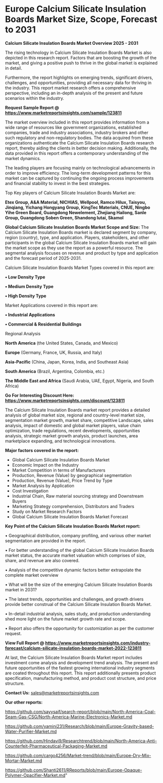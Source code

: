  # Europe Calcium Silicate Insulation Boards Market Size, Scope, Forecast to 2031

<Strong> Calcium Silicate Insulation Boards Market Overview 2025 - 2031</strong>

The rising technology in Calcium Silicate Insulation Boards Market is also depicted in this research report. Factors that are boosting the growth of the market, and giving a positive push to thrive in the global market is explained in detail.

Furthermore, the report highlights on emerging trends, significant drivers, challenges, and opportunities, providing all necessary data for thriving in the industry. This report market research offers a comprehensive perspective, including an in-depth analysis of the present and future scenarios within the industry.

<strong>Request Sample Report @ <a href=https://www.marketreportsinsights.com/sample/123811>https://www.marketreportsinsights.com/sample/123811</a></strong>

The market overview included in this report provides information from a wide range of resources like government organizations, established companies, trade and industry associations, industry brokers and other such regulatory and non-regulatory bodies. The data acquired from these organizations authenticate the Calcium Silicate Insulation Boards research report, thereby aiding the clients in better decision making. Additionally, the data provided in this report offers a contemporary understanding of the market dynamics.

The leading players are focusing mainly on technological advancements in order to improve efficiency. The long-term development patterns for this market can be captured by continuing the ongoing process improvements and financial stability to invest in the best strategies.

Top Key players of Calcium Silicate Insulation Boards Market are:

<strong>Etex Group, A&A Material, NICHIAS, Wellpool, Ramco Hilux, Taisyou, Jinqiang, Yichang Hongyang Group, KingTec Materials, CNUE, Ningbo Yihe Green Board, Guangdong Newelement, Zhejiang Hailong, Sanle Group, Guangdong Soben Green, Shandong lutai, Skamol</strong>

<strong><b>Global Calcium Silicate Insulation Boards Market Scope and Size:</b></strong>
The Calcium Silicate Insulation Boards market is declared segment by company, region (country), type, and application. Players, stakeholders, and other participants in the global Calcium Silicate Insulation Boards market will gain the market scope as they use the report as a powerful resource. The segmental analysis focuses on revenue and product by type and application and the forecast period of 2025-2031.

Calcium Silicate Insulation Boards Market Types covered in this report are:

<strong>• Low Density Type

• Medium Density Type

• High Density Type</strong>

Market Applications covered in this report are:

<strong>• Industrial Applications

• Commercial & Residential Buildings</strong> 

Regional Analysis

<strong>North America</strong> (the United States, Canada, and Mexico)

<strong>Europe</strong> (Germany, France, UK, Russia, and Italy)

<strong>Asia-Pacific</strong> (China, Japan, Korea, India, and Southeast Asia)

<strong>South America</strong> (Brazil, Argentina, Colombia, etc.)

<strong>The Middle East and Africa</strong> (Saudi Arabia, UAE, Egypt, Nigeria, and South Africa)

<strong>Go For Interesting Discount Here: <a href=https://www.marketreportsinsights.com/discount/123811>https://www.marketreportsinsights.com/discount/123811</a></strong>

The Calcium Silicate Insulation Boards market report provides a detailed analysis of global market size, regional and country-level market size, segmentation market growth, market share, competitive Landscape, sales analysis, impact of domestic and global market players, value chain optimization, trade regulations, recent developments, opportunities analysis, strategic market growth analysis, product launches, area marketplace expanding, and technological innovations.

<strong><b>Major factors covered in the report:</b></strong>
<ul>
  <li>Global Calcium Silicate Insulation Boards Market </li>
  <li>Economic Impact on the Industry</li>
  <li>Market Competition in terms of Manufacturers</li>
  <li>Production, Revenue (Value) by geographical segmentation</li>
  <li>Production, Revenue (Value), Price Trend by Type</li>
  <li>Market Analysis by Application</li>
  <li>Cost Investigation</li>
  <li>Industrial Chain, Raw material sourcing strategy and Downstream Buyers</li>
  <li>Marketing Strategy comprehension, Distributors and Traders</li>
  <li>Study on Market Research Factors</li>
  <li>Global Calcium Silicate Insulation Boards Market Forecast</li>
</ul>

<strong><b>Key Point of the Calcium Silicate Insulation Boards Market report:</b></strong>

• Geographical distribution, company profiling, and various other market segmentation are provided in the report.

• For better understanding of the global Calcium Silicate Insulation Boards market status, the accurate market valuation which comprises of size, share, and revenue are also covered.

• Analysis of the competitive dynamic factors better extrapolate the complete market overview

• What will be the size of the emerging Calcium Silicate Insulation Boards market in 2031?

• The latest trends, opportunities and challenges, and growth drivers provide better construal of the Calcium Silicate Insulation Boards Market.

• In-detail industrial analysis, sales study, and production understanding shed more light on the future market growth rate and scope.

• Report also offers the opportunity for customization as per the customer request.

<strong><b>View Full Report @ <a href=https://www.marketreportsinsights.com/industry-forecast/calcium-silicate-insulation-boards-market-2022-123811>https://www.marketreportsinsights.com/industry-forecast/calcium-silicate-insulation-boards-market-2022-123811</a></b></strong>


At last, the Calcium Silicate Insulation Boards Market report includes investment come analysis and development trend analysis. The present and future opportunities of the fastest growing international industry segments are coated throughout this report. This report additionally presents product specification, manufacturing method, and product cost structure, and price structure.

<strong>Contact Us:</strong>
sales@marketreportsinsights.com

<strong>Our other reports:</strong>

<a href=https://github.com/sayysaif/search-report/blob/main/North-America-Coal-Seam-Gas-CSG/North-America-Marine-Electronics-Market.md>https://github.com/sayysaif/search-report/blob/main/North-America-Coal-Seam-Gas-CSG/North-America-Marine-Electronics-Market.md</a>

<a href=https://github.com/yamini231/Research/blob/main/Europe-Gravity-based-Water-Purifier-Market.md>https://github.com/yamini231/Research/blob/main/Europe-Gravity-based-Water-Purifier-Market.md</a>

<a href=https://github.com/Hindavi9/Researchtrend/blob/main/North-America-Anti-Counterfeit-Pharmaceutical-Packaging-Market.md>https://github.com/Hindavi9/Researchtrend/blob/main/North-America-Anti-Counterfeit-Pharmaceutical-Packaging-Market.md</a>

<a href=https://github.com/cargo4256/Market-trend/blob/main/Europe-Dry-Mix-Mortar-Market.md>https://github.com/cargo4256/Market-trend/blob/main/Europe-Dry-Mix-Mortar-Market.md</a>

<a href=https://github.com/Shanti2611/RReports/blob/main/Europe-Opaque-Polymer-Opacifier-Market.md>https://github.com/Shanti2611/RReports/blob/main/Europe-Opaque-Polymer-Opacifier-Market.md</a>"
